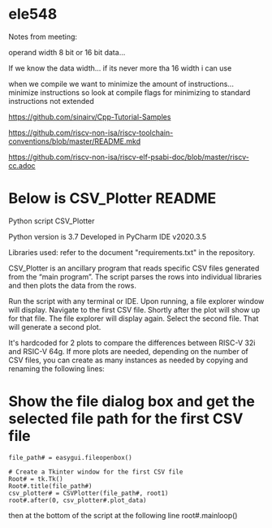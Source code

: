 # ele548

Notes from meeting:

operand width 8 bit or 16 bit data...

If we know the data width... if its never more tha 16 width i can use

when we compile we want to minimize the amount of instructions... minimize instructions so look at compile flags for minimizing to standard instructions not extended

https://github.com/sinairv/Cpp-Tutorial-Samples

https://github.com/riscv-non-isa/riscv-toolchain-conventions/blob/master/README.mkd

https://github.com/riscv-non-isa/riscv-elf-psabi-doc/blob/master/riscv-cc.adoc



# Below is CSV_Plotter README

Python script CSV_Plotter

Python version is 3.7
Developed in PyCharm IDE v2020.3.5

Libraries used: refer to the document "requirements.txt" in the repository.

CSV_Plotter is an ancillary program that reads specific CSV files generated from the “main program”. The script parses the rows into individual libraries and then plots the data from the rows. 


Run the script with any terminal or IDE. Upon running, a file explorer window will display. Navigate to the first CSV file. Shortly after the plot will show up for that file. The file explorer will display again. Select the second file. That will generate a second plot.

It's hardcoded for 2 plots to compare the differences between RISC-V 32i and RSIC-V 64g. If more plots are needed, depending on the number of CSV files, you can create as many instances as needed by copying and renaming the following lines:


# Show the file dialog box and get the selected file path for the first CSV file
    file_path# = easygui.fileopenbox()

    # Create a Tkinter window for the first CSV file
    Root# = tk.Tk()
    Root#.title(file_path#)
    csv_plotter# = CSVPlotter(file_path#, root1)
    root#.after(0, csv_plotter#.plot_data)


then at the bottom of the script at the following line
root#.mainloop()


